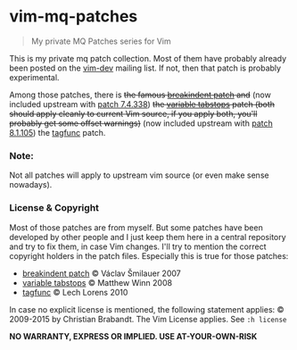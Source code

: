 vim-mq-patches
==============

> My private MQ Patches series for Vim

This is my private mq patch collection. Most of them have probably already been posted on the [vim-dev](http://groups.google.com/group/vim_dev) mailing list. If not, then that patch is probably experimental.

Among those patches, there is ~~the famous [breakindent patch](https://github.com/chrisbra/vim-mq-patches/blob/master/breakindent_patch) and~~ (now included upstream with [patch 7.4.338](https://groups.google.com/d/msg/vim_dev/qrhUA-dt7SY/9TtlIVu9r2oJ)) ~~the [variable tabstops](https://github.com/chrisbra/vim-mq-patches/blob/master/var_tabstops) patch (both should apply cleanly to current Vim source, if you apply both, you'll probably get some offset warnings)~~ (now included upstream with [patch 8.1.105](https://github.com/vim/vim/releases/tag/v8.1.0105)) the [tagfunc](https://github.com/chrisbra/vim-mq-patches/blob/master/tagfunc) patch.

### Note:

Not all patches will apply to upstream vim source (or even make sense nowadays).

### License & Copyright
Most of those patches are from myself. But some patches have been developed by other people and I just keep them here in a central repository and try to fix them, in case Vim changes.
I'll try to mention the correct copyright holders in the patch files. Especially this is true for those patches:
- [breakindent patch](https://github.com/chrisbra/vim-mq-patches/blob/master/breakindent_patch) © Václav Šmilauer 2007
- [variable tabstops](https://github.com/chrisbra/vim-mq-patches/blob/master/var_tabstops) © Matthew Winn 2008
- [tagfunc](https://github.com/chrisbra/vim-mq-patches/blob/master/tagfunc) © Lech Lorens 2010

In case no explicit license is mentioned, the following statement applies:
© 2009-2015 by Christian Brabandt. The Vim License applies. See `:h license`

__NO WARRANTY, EXPRESS OR IMPLIED.  USE AT-YOUR-OWN-RISK__
